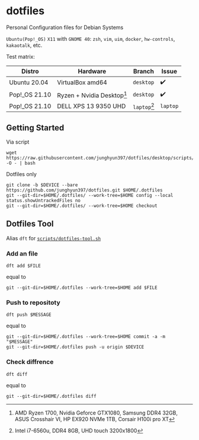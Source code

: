 # dotfiles
Personal Configuration files for Debian Systems


``Ubuntu(Pop!_OS)`` ``X11`` with ``GNOME 40``: ``zsh``, ``vim``, ``uim``, ``docker``, ``hw-controls``, ``kakaotalk``, etc.


Test matrix:

| Distro | Hardware | Branch | Issue |
| ------ | -------- | ------ | ----- |
| Ubuntu 20.04 | VirtualBox amd64 | ``desktop`` | :heavy_check_mark: |
| Pop!_OS 21.10 | Ryzen + Nvidia Desktop[^desktop-specification] | ``desktop`` | :heavy_check_mark: |
| Pop!_OS 21.10 | DELL XPS 13 9350 UHD | ``laptop``[^laptop-specification] | ``laptop`` | :heavy_check_mark: |

[^desktop-specification]: AMD Ryzen 1700, Nvidia Geforce GTX1080, Samsung DDR4 32GB, ASUS Crosshair VI, HP EX920 NVMe 1TB, Corsair H100i pro XT
[^laptop-specification]: Intel i7-6560u, DDR4 8GB, UHD touch 3200x1800

## Getting Started

Via script

```shell
wget https://raw.githubusercontent.com/junghyun397/dotfiles/desktop/scripts/setup/setup.sh -O - | bash
```

Dotfiles only

```shell
git clone -b $DEVICE --bare https://github.com/junghyun397/dotfiles.git $HOME/.dotfiles
git --git-dir=$HOME/.dotfiles/ --work-tree=$HOME config --local status.showUntrackedFiles no
git --git-dir=$HOME/.dotfiles/ --work-tree=$HOME checkout
```

## Dotfiles Tool

Alias ``dft`` for [``scripts/dotfiles-tool.sh``](https://github.com/junghyun397/dotfiles/blob/desktop/scripts/dotfiles-tool.sh)

### Add an file

```shell
dft add $FILE 
```

equal to

```shell
git --git-dir=$HOME/.dotfiles --work-tree=$HOME add $FILE
```

### Push to repositoty

```shell
dft push $MESSAGE
```

equal to

```shell
git --git-dir=$HOME/.dotfiles --work-tree=$HOME commit -a -m "$MESSAGE"
git --git-dir=$HOME/.dotfiles push -u origin $DEVICE

```

### Check diffrence

```shell
dft diff
```

equal to

```shell
git --git-dir=$HOME/.dotfiles diff
```
